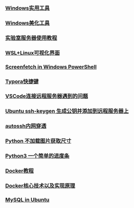 ### [Windows实用工具](折腾/windows实用工具)

### [Windows美化工具](折腾/windows美化工具.md)

### [实验室服务器使用教程](折腾/服务器使用教程.md)

### [WSL+Linux可视化界面](折腾/WSL+Linux可视化界面.md)

### [Screenfetch in Windows PowerShell](折腾/Screenfetch_in_windows_powershell.md)

### [Typora快捷键](折腾/Typora快捷键.md)

### [VSCode连接远程服务器遇到的问题](折腾/VSCode连接远程服务器遇到的问题.md)

### [Ubuntu ssh-keygen 生成公钥并添加到远程服务器上](折腾/Ubuntussh-keygen生成公钥并添加到远程服务器上.md)

### [autossh内网穿透](折腾/autossh内网穿透.md)

### [Python 不加载图片获取尺寸](折腾/Python不加载图片获取尺寸.md)

### [Python3 一个简单的进度条](折腾/Python3一个简单的进度条.md)

### [Docker教程](折腾/docker.md)

### [Docker核心技术以及实现原理](折腾/docker核心技术与实现原理.md)

### [MySQL in Ubuntu](折腾/MySQL_in_Ubuntu.md)

